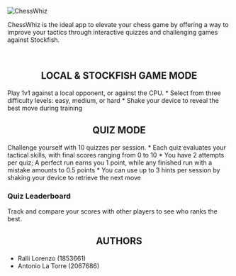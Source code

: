 ![ChessWhiz](https://github.com/LRalli/ChessWhiz/blob/master/docs/ChessWhiz.png)

ChessWhiz is the ideal app to elevate your chess game by offering a way to improve your tactics through interactive quizzes and challenging games against Stockfish.

<br>

<h2 align="center">LOCAL & STOCKFISH GAME MODE</h2>
Play 1v1 against a local opponent, or against the CPU.
  * Select from three difficulty levels: easy, medium, or hard
  * Shake your device to reveal the best move during training

<h2 align="center">QUIZ MODE</h2>
Challenge yourself with 10 quizzes per session.
* Each quiz evaluates your tactical skills, with final scores ranging from 0 to 10
* You have 2 attempts per quiz; A perfect run earns you 1 point, while any finished run with a mistake amounts to 0.5 points
* You can use up to 3 hints per session by shaking your device to retrieve the next move


  ### Quiz Leaderboard
  Track and compare your scores with other players to see who ranks the best.


  <h2 align="center">AUTHORS</h2>
  
  - Ralli Lorenzo (1853661)
  - Antonio La Torre (2067686)
